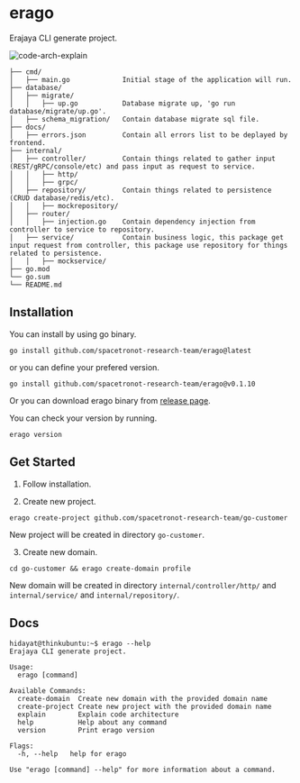 # erago
Erajaya CLI generate project.

![code-arch-explain](https://github.com/spacetronot-research-team/erago/assets/57469556/1b407531-acd4-4d6b-89e8-47175b8482a6)


```
├── cmd/
│   ├── main.go             Initial stage of the application will run.
├── database/
│   ├── migrate/
│   │   ├── up.go           Database migrate up, 'go run database/migrate/up.go'.
│   ├── schema_migration/   Contain database migrate sql file.
├── docs/
│   ├── errors.json         Contain all errors list to be deplayed by frontend.
├── internal/
│   ├── controller/         Contain things related to gather input (REST/gRPC/console/etc) and pass input as request to service.
│   │   ├── http/
│   │   ├── grpc/
│   ├── repository/         Contain things related to persistence (CRUD database/redis/etc).
│   │   ├── mockrepository/
│   ├── router/
│   │   ├── injection.go    Contain dependency injection from controller to service to repository.
│   ├── service/            Contain business logic, this package get input request from controller, this package use repository for things related to persistence.
│   │   ├── mockservice/
├── go.mod
└── go.sum
└── README.md
```

## Installation

You can install by using go binary.

```shell
go install github.com/spacetronot-research-team/erago@latest
```

or you can define your prefered version.

```shell
go install github.com/spacetronot-research-team/erago@v0.1.10
```

Or you can download erago binary from [release page](https://github.com/spacetronot-research-team/erago/releases).

You can check your version by running.

```shell
erago version
```

## Get Started

1. Follow installation.

2. Create new project.

```shell
erago create-project github.com/spacetronot-research-team/go-customer
```

New project will be created in directory `go-customer`.

3. Create new domain.

```shell
cd go-customer && erago create-domain profile
```

New domain will be created in directory `internal/controller/http/` and `internal/service/` and `internal/repository/`.

## Docs

```shell
hidayat@thinkubuntu:~$ erago --help
Erajaya CLI generate project.

Usage:
  erago [command]

Available Commands:
  create-domain  Create new domain with the provided domain name
  create-project Create new project with the provided domain name
  explain        Explain code architecture
  help           Help about any command
  version        Print erago version

Flags:
  -h, --help   help for erago

Use "erago [command] --help" for more information about a command.
```
